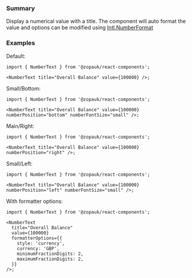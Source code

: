 ### Summary

Display a numerical value with a title. The component will auto format the value and options can be modified using [Intl.NumberFormat](https://developer.mozilla.org/en-US/docs/Web/JavaScript/Reference/Global_Objects/Intl/NumberFormat)

### Examples

Default:

```tsx
import { NumberText } from '@zopauk/react-components';

<NumberText title="Overall Balance" value={100000} />;
```

Small/Bottom:

```tsx
import { NumberText } from '@zopauk/react-components';

<NumberText title="Overall Balance" value={100000} numberPosition="bottom" numberFontSize="small" />;
```

Main/Right:

```tsx
import { NumberText } from '@zopauk/react-components';

<NumberText title="Overall Balance" value={100000} numberPosition="right" />;
```

Small/Left:

```tsx
import { NumberText } from '@zopauk/react-components';

<NumberText title="Overall Balance" value={100000} numberPosition="left" numberFontSize="small" />;
```

With formatter options:

```tsx
import { NumberText } from '@zopauk/react-components';

<NumberText
  title="Overall Balance"
  value={100000}
  formatterOptions={{
    style: 'currency',
    currency: 'GBP',
    minimumFractionDigits: 2,
    maximumFractionDigits: 2,
  }}
/>;
```
